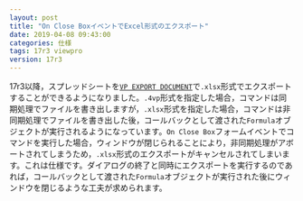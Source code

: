 ```yaml
---
layout: post
title: "On Close BoxイベントでExcel形式のエクスポート"
date: 2019-04-08 09:43:00
categories: 仕様
tags: 17r3 viewpro
version: 17r3
---
```


17r3以降，スプレッドシートを[``VP EXPORT DOCUMENT``](https://doc.4d.com/4Dv17R3/4D/17-R3/VP-EXPORT-DOCUMENT.301-3935956.ja.html)で``.xlsx``形式でエクスポートすることができるようになりました。``.4vp``形式を指定した場合，コマンドは同期処理でファイルを書き出しますが，``.xlsx``形式を指定した場合，コマンドは非同期処理でファイルを書き出した後，コールバックとして渡された``Formula``オブジェクトが実行されるようになっています。``On Close Box``フォームイベントでコマンドを実行した場合，ウィンドウが閉じられることにより，非同期処理がアボートされてしまうため，``.xlsx``形式のエクスポートがキャンセルされてしまいます。これは仕様です。ダイアログの終了と同時にエクスポートを実行するのであれば，コールバックとして渡された``Formula``オブジェクトが実行された後にウィンドウを閉じるような工夫が求められます。
